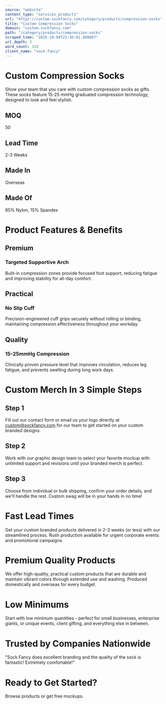 ```yaml
---
source: "website"
content_type: "services_products"
url: "https://custom.sockfancy.com/category/products/compression-socks"
title: "Custom Compression Socks"
domain: "custom.sockfancy.com"
path: "/category/products/compression-socks"
scraped_time: "2025-10-04T22:45:01.409887"
url_depth: 3
word_count: 318
client_name: "sock-fancy"
---
```


# Custom Compression Socks

Show your team that you care with custom compression socks as gifts. These socks feature 15-25 mmHg graduated compression technology, designed to look and feel stylish.

## MOQ

50

## Lead Time

2-3 Weeks

## Made In

Overseas

## Made Of

85% Nylon, 15% Spandex

# Product Features & Benefits

## Premium

### Targeted Supportive Arch

Built-in compression zones provide focused foot support, reducing fatigue and improving stability for all-day comfort.

## Practical

### No Slip Cuff

Precision-engineered cuff grips securely without rolling or binding, maintaining compression effectiveness throughout your workday.

## Quality

### 15-25mmHg Compression

Clinically proven pressure level that improves circulation, reduces leg fatigue, and prevents swelling during long work days.

# Custom Merch In 3 Simple Steps

## Step 1

Fill out our contact form or email us your logo directly at custom@sockfancy.com for our team to get started on your custom branded designs.

## Step 2

Work with our graphic design team to select your favorite mockup with unlimited support and revisions until your branded merch is perfect.

## Step 3

Choose from individual or bulk shipping, confirm your order details, and we'll handle the rest. Custom swag will be in your hands in no time!

# Fast Lead Times

Get your custom branded products delivered in 2-3 weeks (or less) with our streamlined process. Rush production available for urgent corporate events and promotional campaigns.

# Premium Quality Products

We offer high-quality, practical custom products that are durable and maintain vibrant colors through extended use and washing. Produced domestically and overseas for every budget.

# Low Minimums

Start with low minimum quantities - perfect for small businesses, enterprise giants, or unique events, client gifting, and everything else in between.

# Trusted by Companies Nationwide

"Sock Fancy does excellent branding and the quality of the sock is fantastic! Extremely comfortable!"

# Ready to Get Started?

Browse products or get free mockups.